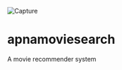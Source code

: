 ![Capture](https://github.com/user-attachments/assets/bc8e30d3-c81f-49d7-a056-ce53fa78321c)
# apnamoviesearch
A movie recommender system
